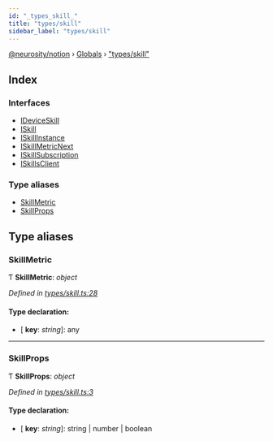 ```yaml
---
id: "_types_skill_"
title: "types/skill"
sidebar_label: "types/skill"
---
```


[@neurosity/notion](../index.md) › [Globals](../globals.md) › ["types/skill"](_types_skill_.md)

## Index

### Interfaces

* [IDeviceSkill](../interfaces/_types_skill_.ideviceskill.md)
* [ISkill](../interfaces/_types_skill_.iskill.md)
* [ISkillInstance](../interfaces/_types_skill_.iskillinstance.md)
* [ISkillMetricNext](../interfaces/_types_skill_.iskillmetricnext.md)
* [ISkillSubscription](../interfaces/_types_skill_.iskillsubscription.md)
* [ISkillsClient](../interfaces/_types_skill_.iskillsclient.md)

### Type aliases

* [SkillMetric](_types_skill_.md#skillmetric)
* [SkillProps](_types_skill_.md#skillprops)

## Type aliases

###  SkillMetric

Ƭ **SkillMetric**: *object*

*Defined in [types/skill.ts:28](https://github.com/neurosity/notion-js/blob/80b48df/src/types/skill.ts#L28)*

#### Type declaration:

* \[ **key**: *string*\]: any

___

###  SkillProps

Ƭ **SkillProps**: *object*

*Defined in [types/skill.ts:3](https://github.com/neurosity/notion-js/blob/80b48df/src/types/skill.ts#L3)*

#### Type declaration:

* \[ **key**: *string*\]: string | number | boolean
